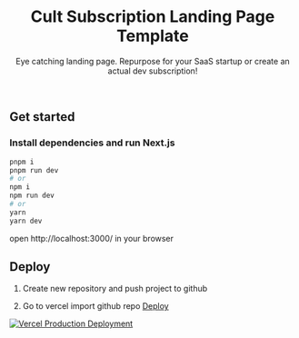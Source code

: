 <h1 align="center">Cult Subscription Landing Page Template</h1>

<p align="center">
 Eye catching landing page. Repurpose for your SaaS startup or create an actual dev subscription!
</p>

<br/>

## Get started

### Install dependencies and run Next.js

```bash
pnpm i
pnpm run dev
# or
npm i
npm run dev
# or
yarn
yarn dev
```

open http://localhost:3000/ in your browser

## Deploy

<div id="Deploy"></div>

1. Create new repository and push project to github

2. Go to vercel import github repo [Deploy](https://vercel.com/new)

[![Vercel Production Deployment](https://vercel.com/button)](https://octopus-eosin.vercel.app)
